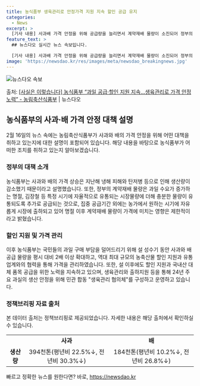 ```yaml
---
title: 농식품부 생육관리로 안정가격 지원 지속 할인 공급 유지
categories:
  - News
excerpt: >
  [기사 내용] 사과배 가격 안정을 위해 공급량을 늘리면서 계약재배 물량이 소진되어 정부의 할인 지원에도 사과…
feature_text: >
  ## 뉴스다오 실시간 뉴스 속보입니다.

  [기사 내용] 사과배 가격 안정을 위해 공급량을 늘리면서 계약재배 물량이 소진되어 정부의 할인 지원에도 사과…
image: 'https://newsdao.kr/res/images/meta/newsdao_breakingnews.jpg'
---
```


![뉴스다오 속보](https://newsdao.kr/res/images/meta/newsdao_breakingnews.jpg)

<p>출처: <a href="https://newsdao.kr/3179" rel="dofollow">[사실은 이렇습니다] 농식품부 “과일 공급·할인 지원 지속…생육관리로 가격 안정 노력” - 농림축산식품부</a> | 뉴스다오</p>

<h2 data-ke-size="size26">농식품부의 사과·배 가격 안정 대책 설명</h2>
<p data-ke-size="size16">2월 16일의 뉴스 속에는 농림축산식품부가 사과와 배의 가격 안정을 위해 어떤 대책을 취하고 있는지에 대한 설명이 포함되어 있습니다. 해당 내용을 바탕으로 농식품부가 어떠한 조치를 취하고 있는지 알아보겠습니다.</p>

<h3>정부의 대책 소개</h3>
<p data-ke-size="size16">농식품부는 사과와 배의 가격 상승은 지난해 냉해 피해와 탄저병 등으로 인해 생산량이 감소했기 때문이라고 설명했습니다. 또한, 정부의 계약재배 물량은 과일 수요가 증가하는 명절, 김장철 등 특정 시기에 자율적으로 유통되는 시장물량에 더해 충분한 물량이 유통되도록 추가로 공급되는 것으로, 집중 공급기간 외에는 농가에서 원하는 시기에 자유롭게 시장에 출하되고 있어 명절 이후 계약재배 물량이 가격에 미치는 영향은 제한적이라고 밝혔습니다.</p>

<h3>할인 지원 및 가격 관리</h3>
<p data-ke-size="size16">이후 농식품부는 국민들의 과일 구매 부담을 덜어드리기 위해 설 성수기 동안 사과와 배 공급 물량을 평시 대비 2배 이상 확대하고, 역대 최대 규모의 농축산물 할인 지원과 유통업계와의 협력을 통해 가격을 관리하였습니다. 또한, 설 이후에도 할인 지원과 국내산 대체 품목 공급을 위한 노력을 지속하고 있으며, 생육관리와 출하지원 등을 통해 24년 주요 과실의 생산 안정을 위해 민관 합동 "생육관리 협의체"를 구성하고 운영하고 있습니다.</p>

<h3>정책브리핑 자료 출처</h3>
<p data-ke-size="size16">본 데이터 출처는 정책브리핑로 제공되었습니다. 자세한 내용은 해당 출처에서 확인하실 수 있습니다.</p>

<table>
  <tr>
    <td style="text-align: center; height: 17px;"><b></b></td>
    <td style="text-align: center; height: 17px;"><b>사과</b></td>
    <td style="text-align: center; height: 17px;"><b>배</b></td>
  </tr>
  <tr>
    <td style="text-align: center; height: 17px;"><b>생산량</b></td>
    <td style="text-align: center; height: 17px;">394천톤(평년비 22.5%↓, 전년비 30.3%↓)</td>
    <td style="text-align: center; height: 17px;">184천톤(평년비 10.2%↓, 전년비 26.8%↓)</td>
  </tr>
</table> 

빠르고 정확한 뉴스를 원한다면? 바로, <a href="https://newsdao.kr" rel="dofollow">https://newsdao.kr</a>


